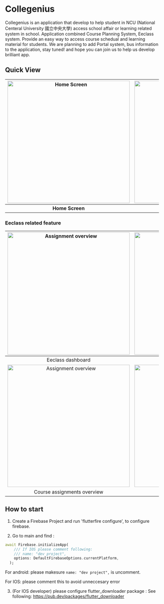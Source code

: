 # Collegenius
Collegenius is an application that develop to help student in NCU (National Centeral University 國立中央大學) access school affair or learning related system in school.
Application combined Course Planning System, Eeclass system. Provide an easy way to access course schedual and learning material for students.
We are planning to add Portal system, bus information to the application, stay tuned! and hope you can join us to help us develop brilliant app.

## Quick View

|<img height="400" alt="Home Screen" src="https://i.imgur.com/9cPsYtC.png"> | <img height="400" alt="Course Schedual Screen" src="https://i.imgur.com/UV5j5bb.png">|<img height="400" alt="Eeclass Screen" src="https://i.imgur.com/5jpPMTu.png">|
|:-------------------------:|:-------------------------:|:-------------------------:|
|**Home Screen**|**Course Schedual Screen**|**Eeclass Screen**|

### Eeclass related feature

|<img height="400" alt="Assignment overview" src="https://i.imgur.com/sDLqCrO.png">|<img height="400" alt="Course Information" src="https://i.imgur.com/prcJHSo.png">| <img height="400" alt="Eeclass course bullitin" src="https://i.imgur.com/utg0mLq.png">|
|:----------:|:----------:|:----------:|
|Eeclass dashboard|Course Information|Course bullitins|
|<img height="400" alt="Assignment overview" src="https://i.imgur.com/PLBFfD2.png">|<img height="400" alt="Assignment overview" src="https://i.imgur.com/jCkuwdo.png">|||
|Course assignments overview|Course materials203+ overview||

## How to start
1. Create a Firebase Project and run 'flutterfire configure', to configure firebase.

2. Go to main and find :

```dart
await Firebase.initializeApp(
    /// If IOS please comment following:
    /// name: "dev project",
    options: DefaultFirebaseOptions.currentPlatform,
  );
```

For android: please makesure `name: "dev project",` is uncomment.

For IOS: please comment this to avoid unneccesary error

3. (For IOS developer) please configure flutter_downloader package :
See following: https://pub.dev/packages/flutter_downloader

